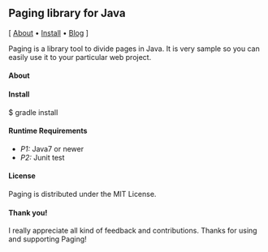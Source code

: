 Paging library for Java
--------------------------------------------------

\[ [About](https://github.com/minziappa/paging) •
[Install](https://github.com/minziappa/paging) • [Blog](http://njoonk.blogspot.jp/) \]

Paging is a library tool to divide pages in Java. It is very sample so you can easily use it to your
particular web project.

#### About



#### Install

$ gradle install

#### Runtime Requirements

- *P1:* Java7 or newer
- *P2:* Junit test

#### License

Paging is distributed under the MIT License.


#### Thank you!

I really appreciate all kind of feedback and contributions. Thanks for using and supporting Paging!

